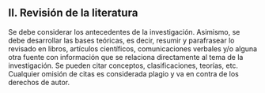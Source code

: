 ## II. Revisión de la literatura

Se debe considerar los antecedentes de la investigación. Asimismo, se debe desarrollar 
las bases teóricas, es decir, resumir y parafrasear lo revisado en libros, artículos científicos, 
comunicaciones verbales y/o alguna otra fuente con información que se relaciona 
directamente al tema de la investigación. Se pueden citar conceptos, clasificaciones, 
teorías, etc. Cualquier omisión de citas es considerada plagio y va en contra de los 
derechos de autor.
